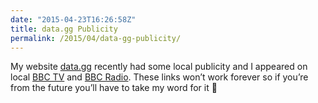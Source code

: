 ```yaml
---
date: "2015-04-23T16:26:58Z"
title: data.gg Publicity
permalink: /2015/04/data-gg-publicity/
---
```

My website [data.gg](http://data.gg) recently had some local publicity and I appeared on local [BBC TV](http://www.bbc.co.uk/programmes/b05qj27b) and [BBC Radio](http://www.bbc.co.uk/programmes/p02nnt1t#auto). These links won’t work forever so if you’re from the future you’ll have to take my word for it 🙂
